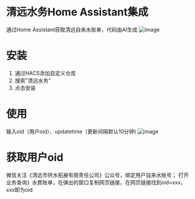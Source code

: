 # 清远水务Home Assistant集成
通过Home Assistant获取清远自来水账单，代码由AI生成
![image](https://github.com/user-attachments/assets/f00f538c-6703-434d-82b7-2c675325c150)

# 安装
1. 通过HACS添加自定义仓库
2. 搜索"清远水务" 
3. 点击安装
   
# 使用
输入oid（用户oid）、updatetime（更新间隔默认10分钟)
![image](https://github.com/user-attachments/assets/552228bf-5f95-4367-9e4b-9ac800bff40a)

# 获取用户oid
微信关注《清远市供水拓展有限责任公司》公众号，绑定用户自来水账号；
打开业务查询》水费账单，在弹出的窗口复制网页链接，在网页链接找到oid=xxx，xxx即为oid
